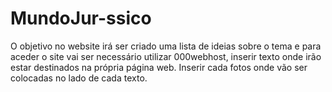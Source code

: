 # MundoJur-ssico

O objetivo no website irá ser criado uma lista de ideias sobre o tema e para aceder o site vai ser necessário utilizar 000webhost, inserir texto onde irão estar destinados na própria página web. Inserir cada fotos onde vão ser colocadas no lado de cada texto. 
